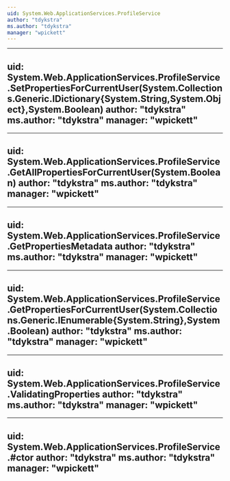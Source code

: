 ```yaml
---
uid: System.Web.ApplicationServices.ProfileService
author: "tdykstra"
ms.author: "tdykstra"
manager: "wpickett"
---
```


---
uid: System.Web.ApplicationServices.ProfileService.SetPropertiesForCurrentUser(System.Collections.Generic.IDictionary{System.String,System.Object},System.Boolean)
author: "tdykstra"
ms.author: "tdykstra"
manager: "wpickett"
---

---
uid: System.Web.ApplicationServices.ProfileService.GetAllPropertiesForCurrentUser(System.Boolean)
author: "tdykstra"
ms.author: "tdykstra"
manager: "wpickett"
---

---
uid: System.Web.ApplicationServices.ProfileService.GetPropertiesMetadata
author: "tdykstra"
ms.author: "tdykstra"
manager: "wpickett"
---

---
uid: System.Web.ApplicationServices.ProfileService.GetPropertiesForCurrentUser(System.Collections.Generic.IEnumerable{System.String},System.Boolean)
author: "tdykstra"
ms.author: "tdykstra"
manager: "wpickett"
---

---
uid: System.Web.ApplicationServices.ProfileService.ValidatingProperties
author: "tdykstra"
ms.author: "tdykstra"
manager: "wpickett"
---

---
uid: System.Web.ApplicationServices.ProfileService.#ctor
author: "tdykstra"
ms.author: "tdykstra"
manager: "wpickett"
---

